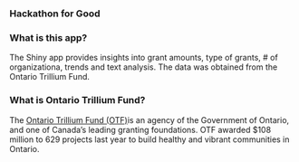 ### Hackathon for Good

### What is this app?

The Shiny app provides insights into grant amounts, type of grants, # of organizationa, trends and text analysis.  The data was obtained from the Ontario Trillium Fund.  


### What is Ontario Trillium Fund?

The [Ontario Trillium Fund (OTF)](https://otf.ca)is an agency of the Government of Ontario, and one of Canada’s leading granting foundations. OTF awarded $108 million to 629 projects last year to build healthy and vibrant communities in Ontario.